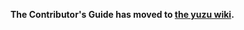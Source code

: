 <!--
SPDX-FileCopyrightText: 2018 yuzu Emulator Project
SPDX-License-Identifier: GPL-2.0-or-later
-->

**The Contributor's Guide has moved to [the yuzu wiki](https://github.com/yuzu-emu/yuzu/wiki/Contributing).**
